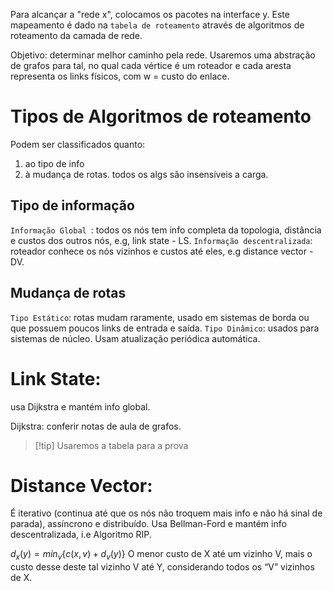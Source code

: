 Para alcançar a "rede x", colocamos os pacotes na interface y. Este mapeamento é dado na `tabela de roteamento` através de algoritmos de roteamento da camada de rede. 

Objetivo: determinar melhor caminho pela rede. 
Usaremos uma abstração de grafos para tal, no qual cada vértice é um roteador e cada aresta representa os links físicos, com w = custo do enlace.

# Tipos de Algoritmos de roteamento
Podem ser classificados quanto:
1. ao tipo de info
2. à mudança de rotas.
todos os algs são insensíveis a carga.

## Tipo de informação
`Informação Global `: todos os nós tem info completa da topologia, distância e custos dos outros nós, e.g, link state - LS.
`Informação descentralizada`: roteador conhece os nós vizinhos e custos até eles, e.g distance vector - DV.

## Mudança de rotas
`Tipo Estático`: rotas mudam raramente, usado em sistemas de borda ou que possuem poucos links de entrada e saída.
`Tipo Dinâmico`: usados para sistemas de núcleo. Usam atualização periódica automática.

# Link State:
usa Dijkstra e mantém info global.

Dijkstra: conferir notas de aula de grafos.

> [!tip]  Usaremos a tabela para a prova

# Distance Vector:
É iterativo (continua até que os nós não troquem mais info e não há sinal de parada), assíncrono e distribuído. 
Usa Bellman-Ford e mantém info descentralizada, i.e Algoritmo RIP.

$d_{x}(y) = min_{v}\{ c(x, v) + d_{v}(y) \}$
O menor custo de X até um vizinho V, mais o custo desse deste tal vizinho V até Y, considerando todos os “V” vizinhos de X.